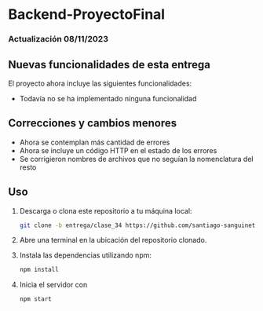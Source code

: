 # Backend-ProyectoFinal
### Actualización 08/11/2023
## Nuevas funcionalidades de esta entrega

El proyecto ahora incluye las siguientes funcionalidades:

- Todavía no se ha implementado ninguna funcionalidad

## Correcciones y cambios menores

- Ahora se contemplan más cantidad de errores
- Ahora se incluye un código HTTP en el estado de los errores
- Se corrigieron nombres de archivos que no seguían la nomenclatura del resto

## Uso

1. Descarga o clona este repositorio a tu máquina local:
   ```bash
   git clone -b entrega/clase_34 https://github.com/santiago-sanguinetti/Backend-ProyectoFinal.git
   ```
2. Abre una terminal en la ubicación del repositorio clonado.
   
3. Instala las dependencias utilizando npm:
   ```bash
   npm install
   ```
4. Inicia el servidor con 
   ```bash
   npm start
   ```